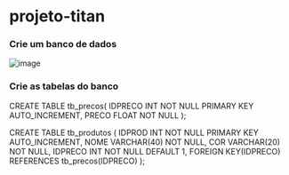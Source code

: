 # projeto-titan
 
### Crie um banco de dados 
![image](https://user-images.githubusercontent.com/51513403/150836916-03fe4902-c454-43a3-b049-82695c9f8843.png)

### Crie as tabelas do banco

CREATE TABLE tb_precos(
	IDPRECO INT NOT NULL PRIMARY KEY AUTO_INCREMENT,
    PRECO FLOAT NOT NULL
);


CREATE TABLE tb_produtos (
	IDPROD INT NOT NULL PRIMARY KEY AUTO_INCREMENT,
    NOME VARCHAR(40) NOT NULL,
    COR VARCHAR(20) NOT NULL,
    IDPRECO INT NOT NULL DEFAULT 1,
    FOREIGN KEY(IDPRECO) REFERENCES tb_precos(IDPRECO)
);
 
